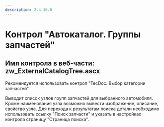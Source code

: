 ```yaml
---
description: 2.4.10.0
---
```


# Контрол "Автокаталог. Группы запчастей"

## Имя контрола в веб-части: zw\_ExternalCatalogTree.ascx

Рекомендуется использовать контрол "TecDoc. Выбор категории запчастей"

Выводит список узлов групп запчастей для выбранного автомобиля. Кроме наименования узла возможно вывести изображение, описание, свойство узла. Для перехода к результатам поиска детали необходимо использовать ссылку "Поиск запчасти" и указать в настройках контрола страницу "Страница поиска".

